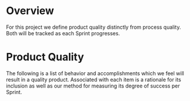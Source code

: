 # Overview 
For this project we define product quality distinctly from process quality.  Both will be tracked as each Sprint progresses.

# Product Quality
The following is a list of behavior and accomplishments which we feel will result in a quality product.  Associated with each item is a rationale for its inclusion as well as our method for measuring its degree of success per Sprint.